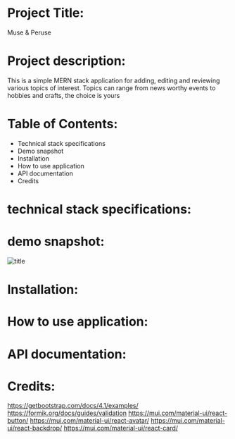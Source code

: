 # Project Title: 
Muse & Peruse

# Project description:
This is a simple MERN stack application for adding, editing and reviewing various topics of interest. Topics can range from news worthy events to hobbies and crafts, the choice is yours

# Table of Contents:
- Technical stack specifications
- Demo snapshot
- Installation
- How to use application
- API documentation
- Credits

# technical stack specifications: 

# demo snapshot:
![title](/folderlocation/filename.png)

# Installation:

# How to use application:

# API documentation:

# Credits:
https://getbootstrap.com/docs/4.1/examples/
https://formik.org/docs/guides/validation
https://mui.com/material-ui/react-button/
https://mui.com/material-ui/react-avatar/
https://mui.com/material-ui/react-backdrop/
https://mui.com/material-ui/react-card/

